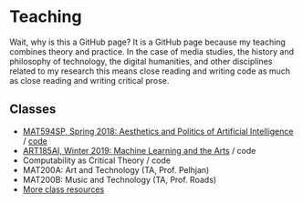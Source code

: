 # Teaching

Wait, why is this a GitHub page? It is a GitHub page because my teaching combines theory and practice. In the case of media studies, the history and philosophy of technology, the digital humanities, and other disciplines related to my research this means close reading and writing code as much as close reading and writing critical prose.

## Classes

- [MAT594SP, Spring 2018: Aesthetics and Politics of Artificial Intelligence](https://github.com/zentralwerkstatt/teaching/blob/master/mat594sp.md) / [code](https://github.com/zentralwerkstatt/MAT594SP)
- [ART185AI, Winter 2019: Machine Learning and the Arts](https://github.com/zentralwerkstatt/teaching/blob/master/art185ai.md) / code
- Computability as Critical Theory / code
- MAT200A: Art and Technology (TA, Prof. Pelhjan)
- MAT200B: Music and Technology (TA, Prof. Roads)
- [More class resources](https://github.com/zentralwerkstatt/teaching/blob/master/more.md)